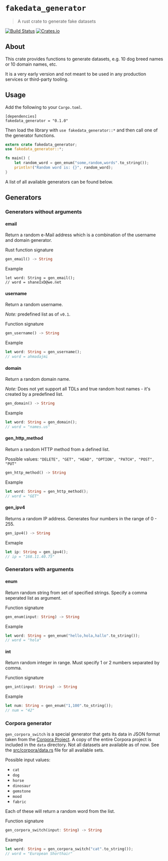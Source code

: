 # `fakedata_generator`
> A rust crate to generate fake datasets

[![Build Status](https://travis-ci.org/kevingimbel/fakedata_generator.svg?branch=master)](https://travis-ci.org/kevingimbel/fakedata_generator)
[![Crates.io](https://img.shields.io/crates/v/fakedata_generator.svg)](https://crates.io/crates/fakedata_generator)


## About

This crate provides functions to generate datasets, e.g. 10 dog breed names or 10 domain names, etc.

It is a very early version and not meant to be used in any production services or third-party tooling. 

## Usage

Add the following to your `Cargo.toml`.

```
[dependencies]
fakedata_generator = "0.1.0"
```

Then load the library with `use fakedata_generator::*` and then call one of the generator functions. 

```rust
extern crate fakedata_generator;
use fakedata_generator::*;

fn main() {
    let random_word = gen_enum("some,random,words".to_string());
    println!("Random word is: {}", random_word); 
}
```

A list of all available generators can be found below.

## Generators

### Generators without arguments

#### email

Return a random e-Mail address which is a combination of the username and domain generator. 

Rust function signature
```rust
gen_email() -> String
```

Example
```shell
let word: String = gen_email();
// word = shaneIxD@we.net
```

#### username

Return a random username.

*Note:* predefined list as of `v0.1`.

Function signature
```rust
gen_username() -> String
```

Example
```rust
let word: String = gen_username();
// word = ahmadajmi
```

#### domain

Return a random domain name.

*Note:* Does not yet support all TDLs and true random host names - it's created by a predefined list.

```rust
gen_domain() -> String
```

Example
```rust
let word: String = gen_domain();
// word = "names.us"
```

#### gen_http_method

Return a random HTTP method from a defined list.

Possible values: `"DELETE", "GET", "HEAD", "OPTION", "PATCH", "POST", "PUT"`

```rust
gen_http_method() -> String
```

Example
```rust
let word: String = gen_http_method();
// word = "GET"
```


#### gen_ipv4

Returns a random IP address. Generates four numbers in the range of 0 - 255.

```rust
gen_ipv4() -> String
``` 

Exmaple
```rust
let ip: String = gen_ipv4();
// ip = "168.11.40.75"
```

### Generators with arguments

#### enum

Return random string from set of specified strings. Specify a comma seperated list as argument.

Function signature
```rust
gen_enum(input: String) -> String
```

Example
```rust
let word: String = gen_enum("hello,hola,hallo".to_string());
// word = "hola"
```


#### int

Return random integer in range. Must specify 1 or 2 numbers separated by comma.

Function signature
```rust
gen_int(input: String) -> String
```

Example
```rust
let num: String = gen_enum("1,100".to_string());
// num = "42"
```

### Corpora generator

`gen_corpora_switch` is a special generator that gets its data in JSON format taken from the [Corpora Project](https://github.com/dariusk/corpora). A copy of the entire Corpora project is included in the `data` directory.
Not all datasets are available as of now. See the [src/corpora/data.rs](https://github.com/kevingimbel/fakedata_generator/blob/master/src/corpora/data.rs) file for all available sets.

Possible input values: 
- `cat`
- `dog`
- `horse`
- `dinosaur`
- `gemstone`
- `mood`
- `fabric`

Each of these will return a random word from the list.

Function signature
```rust
gen_corpora_switch(input: String) -> String
```

Example
```rust
let word: String = gen_corpora_switch("cat".to_string());
// word = "European Shorthair"
```
